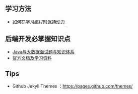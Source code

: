 ## 学习方法

- [如何在学习编程时保持动力](https://www.freecodecamp.org/chinese/news/how-to-stay-motivated-while-learning-to-code/)

## 后端开发必掌握知识点

- [Java与大数据面试题与知识体系](Notes/Java.md)
- [官方文档及学习资料](Notes/OfficeDocs.md)


## Tips

- Github Jekyll Themes ：https://pages.github.com/themes/




